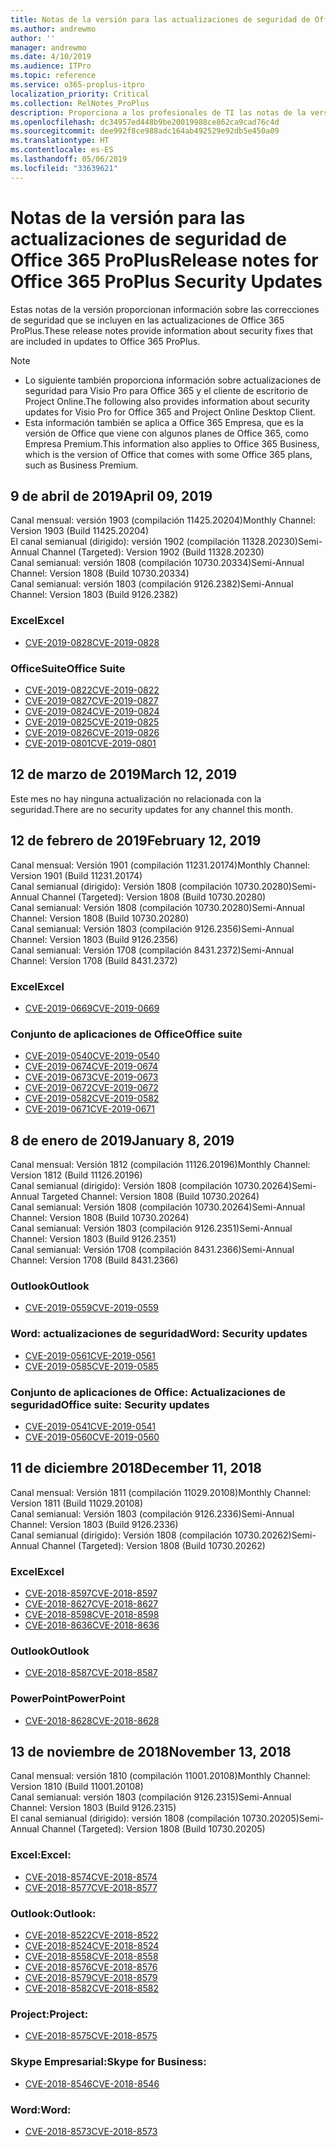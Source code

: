 ```yaml
---
title: Notas de la versión para las actualizaciones de seguridad de Office 365 ProPlus
ms.author: andrewmo
author: ''
manager: andrewmo
ms.date: 4/10/2019
ms.audience: ITPro
ms.topic: reference
ms.service: o365-proplus-itpro
localization_priority: Critical
ms.collection: RelNotes_ProPlus
description: Proporciona a los profesionales de TI las notas de la versión de las actualizaciones de seguridad de Office 365 ProPlus
ms.openlocfilehash: dc34957ed448b9be20019988ce862ca9cad76c4d
ms.sourcegitcommit: dee992f8ce988adc164ab492529e92db5e450a09
ms.translationtype: HT
ms.contentlocale: es-ES
ms.lasthandoff: 05/06/2019
ms.locfileid: "33639621"
---
```

# <a name="release-notes-for-office-365-proplus-security-updates"></a><span data-ttu-id="f1604-103">Notas de la versión para las actualizaciones de seguridad de Office 365 ProPlus</span><span class="sxs-lookup"><span data-stu-id="f1604-103">Release notes for Office 365 ProPlus Security Updates</span></span>

<span data-ttu-id="f1604-104">Estas notas de la versión proporcionan información sobre las correcciones de seguridad que se incluyen en las actualizaciones de Office 365 ProPlus.</span><span class="sxs-lookup"><span data-stu-id="f1604-104">These release notes provide information about security fixes that are included in updates to Office 365 ProPlus.</span></span>
 
> [!NOTE]
> - <span data-ttu-id="f1604-105">Lo siguiente también proporciona información sobre actualizaciones de seguridad para Visio Pro para Office 365 y el cliente de escritorio de Project Online.</span><span class="sxs-lookup"><span data-stu-id="f1604-105">The following also provides information about security updates for Visio Pro for Office 365 and Project Online Desktop Client.</span></span>
> - <span data-ttu-id="f1604-106">Esta información también se aplica a Office 365 Empresa, que es la versión de Office que viene con algunos planes de Office 365, como Empresa Premium.</span><span class="sxs-lookup"><span data-stu-id="f1604-106">This information also applies to Office 365 Business, which is the version of Office that comes with some Office 365 plans, such as Business Premium.</span></span>

[//]: # (NO QUITAR LA LÍNEA ANTERIOR, se usa para el espaciado)
## <a name="april-09-2019"></a><span data-ttu-id="f1604-108">9 de abril de 2019</span><span class="sxs-lookup"><span data-stu-id="f1604-108">April 09, 2019</span></span>
<span data-ttu-id="f1604-109">Canal mensual: versión 1903 (compilación 11425.20204)</span><span class="sxs-lookup"><span data-stu-id="f1604-109">Monthly Channel: Version 1903 (Build 11425.20204)</span></span>  
<span data-ttu-id="f1604-110">El canal semianual (dirigido): versión 1902 (compilación 11328.20230)</span><span class="sxs-lookup"><span data-stu-id="f1604-110">Semi-Annual Channel (Targeted): Version 1902 (Build 11328.20230)</span></span>  
<span data-ttu-id="f1604-111">Canal semianual: versión 1808 (compilación 10730.20334)</span><span class="sxs-lookup"><span data-stu-id="f1604-111">Semi-Annual Channel: Version 1808 (Build 10730.20334)</span></span>  
<span data-ttu-id="f1604-112">Canal semianual: versión 1803 (compilación 9126.2382)</span><span class="sxs-lookup"><span data-stu-id="f1604-112">Semi-Annual Channel: Version 1803 (Build 9126.2382)</span></span>  

### <a name="excel"></a><span data-ttu-id="f1604-113">Excel</span><span class="sxs-lookup"><span data-stu-id="f1604-113">Excel</span></span>

-   [<span data-ttu-id="f1604-114">CVE-2019-0828</span><span class="sxs-lookup"><span data-stu-id="f1604-114">CVE-2019-0828</span></span>](https://portal.msrc.microsoft.com/es-ES/security-guidance/advisory/CVE-2019-0828)

### <a name="office-suite"></a><span data-ttu-id="f1604-115">OfficeSuite</span><span class="sxs-lookup"><span data-stu-id="f1604-115">Office Suite</span></span>

-   [<span data-ttu-id="f1604-116">CVE-2019-0822</span><span class="sxs-lookup"><span data-stu-id="f1604-116">CVE-2019-0822</span></span>](https://portal.msrc.microsoft.com/es-ES/security-guidance/advisory/CVE-2019-0822)
-   [<span data-ttu-id="f1604-117">CVE-2019-0827</span><span class="sxs-lookup"><span data-stu-id="f1604-117">CVE-2019-0827</span></span>](https://portal.msrc.microsoft.com/es-ES/security-guidance/advisory/CVE-2019-0827)
-   [<span data-ttu-id="f1604-118">CVE-2019-0824</span><span class="sxs-lookup"><span data-stu-id="f1604-118">CVE-2019-0824</span></span>](https://portal.msrc.microsoft.com/es-ES/security-guidance/advisory/CVE-2019-0824)
-   [<span data-ttu-id="f1604-119">CVE-2019-0825</span><span class="sxs-lookup"><span data-stu-id="f1604-119">CVE-2019-0825</span></span>](https://portal.msrc.microsoft.com/es-ES/security-guidance/advisory/CVE-2019-0825)
-   [<span data-ttu-id="f1604-120">CVE-2019-0826</span><span class="sxs-lookup"><span data-stu-id="f1604-120">CVE-2019-0826</span></span>](https://portal.msrc.microsoft.com/es-ES/security-guidance/advisory/CVE-2019-0826)
-   [<span data-ttu-id="f1604-121">CVE-2019-0801</span><span class="sxs-lookup"><span data-stu-id="f1604-121">CVE-2019-0801</span></span>](https://portal.msrc.microsoft.com/es-ES/security-guidance/advisory/CVE-2019-0801)

## <a name="march-12-2019"></a><span data-ttu-id="f1604-122">12 de marzo de 2019</span><span class="sxs-lookup"><span data-stu-id="f1604-122">March 12, 2019</span></span>
<span data-ttu-id="f1604-123">Este mes no hay ninguna actualización no relacionada con la seguridad.</span><span class="sxs-lookup"><span data-stu-id="f1604-123">There are no security updates for any channel this month.</span></span>

## <a name="february-12-2019"></a><span data-ttu-id="f1604-124">12 de febrero de 2019</span><span class="sxs-lookup"><span data-stu-id="f1604-124">February 12, 2019</span></span>
<span data-ttu-id="f1604-125">Canal mensual: Versión 1901 (compilación 11231.20174)</span><span class="sxs-lookup"><span data-stu-id="f1604-125">Monthly Channel: Version 1901 (Build 11231.20174)</span></span>  
<span data-ttu-id="f1604-126">Canal semianual (dirigido): Versión 1808 (compilación 10730.20280)</span><span class="sxs-lookup"><span data-stu-id="f1604-126">Semi-Annual Channel (Targeted): Version 1808 (Build 10730.20280)</span></span>   
<span data-ttu-id="f1604-127">Canal semianual: Versión 1808 (compilación 10730.20280)</span><span class="sxs-lookup"><span data-stu-id="f1604-127">Semi-Annual Channel: Version 1808 (Build 10730.20280)</span></span>  
<span data-ttu-id="f1604-128">Canal semianual: Versión 1803 (compilación 9126.2356)</span><span class="sxs-lookup"><span data-stu-id="f1604-128">Semi-Annual Channel: Version 1803 (Build 9126.2356)</span></span>  
<span data-ttu-id="f1604-129">Canal semianual: Versión 1708 (compilación 8431.2372)</span><span class="sxs-lookup"><span data-stu-id="f1604-129">Semi-Annual Channel: Version 1708 (Build 8431.2372)</span></span>  


### <a name="excel"></a><span data-ttu-id="f1604-130">Excel</span><span class="sxs-lookup"><span data-stu-id="f1604-130">Excel</span></span>

-   [<span data-ttu-id="f1604-131">CVE-2019-0669</span><span class="sxs-lookup"><span data-stu-id="f1604-131">CVE-2019-0669</span></span>](https://portal.msrc.microsoft.com/es-ES/security-guidance/advisory/CVE-2019-0669)

### <a name="office-suite"></a><span data-ttu-id="f1604-132">Conjunto de aplicaciones de Office</span><span class="sxs-lookup"><span data-stu-id="f1604-132">Office suite</span></span>

-   [<span data-ttu-id="f1604-133">CVE-2019-0540</span><span class="sxs-lookup"><span data-stu-id="f1604-133">CVE-2019-0540</span></span>](https://portal.msrc.microsoft.com/es-ES/security-guidance/advisory/CVE-2019-0540)
-   [<span data-ttu-id="f1604-134">CVE-2019-0674</span><span class="sxs-lookup"><span data-stu-id="f1604-134">CVE-2019-0674</span></span>](https://portal.msrc.microsoft.com/es-ES/security-guidance/advisory/CVE-2019-0674)
-   [<span data-ttu-id="f1604-135">CVE-2019-0673</span><span class="sxs-lookup"><span data-stu-id="f1604-135">CVE-2019-0673</span></span>](https://portal.msrc.microsoft.com/es-ES/security-guidance/advisory/CVE-2019-0673)
-   [<span data-ttu-id="f1604-136">CVE-2019-0672</span><span class="sxs-lookup"><span data-stu-id="f1604-136">CVE-2019-0672</span></span>](https://portal.msrc.microsoft.com/es-ES/security-guidance/advisory/CVE-2019-0672)
-   [<span data-ttu-id="f1604-137">CVE-2019-0582</span><span class="sxs-lookup"><span data-stu-id="f1604-137">CVE-2019-0582</span></span>](https://portal.msrc.microsoft.com/es-ES/security-guidance/advisory/CVE-2019-0582)
-   [<span data-ttu-id="f1604-138">CVE-2019-0671</span><span class="sxs-lookup"><span data-stu-id="f1604-138">CVE-2019-0671</span></span>](https://portal.msrc.microsoft.com/es-ES/security-guidance/advisory/CVE-2019-0671)

## <a name="january-8-2019"></a><span data-ttu-id="f1604-139">8 de enero de 2019</span><span class="sxs-lookup"><span data-stu-id="f1604-139">January 8, 2019</span></span>

<span data-ttu-id="f1604-140">Canal mensual: Versión 1812 (compilación 11126.20196)</span><span class="sxs-lookup"><span data-stu-id="f1604-140">Monthly Channel: Version 1812 (Build 11126.20196)</span></span>  
<span data-ttu-id="f1604-141">Canal semianual (dirigido): Versión 1808 (compilación 10730.20264)</span><span class="sxs-lookup"><span data-stu-id="f1604-141">Semi-Annual Targeted Channel: Version 1808 (Build 10730.20264)</span></span>  
<span data-ttu-id="f1604-142">Canal semianual: Versión 1808 (compilación 10730.20264)</span><span class="sxs-lookup"><span data-stu-id="f1604-142">Semi-Annual Channel: Version 1808 (Build 10730.20264)</span></span>  
<span data-ttu-id="f1604-143">Canal semianual: Versión 1803 (compilación 9126.2351)</span><span class="sxs-lookup"><span data-stu-id="f1604-143">Semi-Annual Channel: Version 1803 (Build 9126.2351)</span></span>  
<span data-ttu-id="f1604-144">Canal semianual: Versión 1708 (compilación 8431.2366)</span><span class="sxs-lookup"><span data-stu-id="f1604-144">Semi-Annual Channel: Version 1708 (Build 8431.2366)</span></span>  


### <a name="outlook"></a><span data-ttu-id="f1604-145">Outlook</span><span class="sxs-lookup"><span data-stu-id="f1604-145">Outlook</span></span>
-   [<span data-ttu-id="f1604-146">CVE-2019-0559</span><span class="sxs-lookup"><span data-stu-id="f1604-146">CVE-2019-0559</span></span>](https://portal.msrc.microsoft.com/es-ES/security-guidance/advisory/CVE-2019-0559)

### <a name="word-security-updates"></a><span data-ttu-id="f1604-147">Word: actualizaciones de seguridad</span><span class="sxs-lookup"><span data-stu-id="f1604-147">Word: Security updates</span></span> 
-   [<span data-ttu-id="f1604-148">CVE-2019-0561</span><span class="sxs-lookup"><span data-stu-id="f1604-148">CVE-2019-0561</span></span>](https://portal.msrc.microsoft.com/es-ES/security-guidance/advisory/CVE-2019-0561)
-   [<span data-ttu-id="f1604-149">CVE-2019-0585</span><span class="sxs-lookup"><span data-stu-id="f1604-149">CVE-2019-0585</span></span>](https://portal.msrc.microsoft.com/es-ES/security-guidance/advisory/CVE-2019-0585) 
 
### <a name="office-suite-security-updates"></a><span data-ttu-id="f1604-150">Conjunto de aplicaciones de Office: Actualizaciones de seguridad</span><span class="sxs-lookup"><span data-stu-id="f1604-150">Office suite: Security updates</span></span> 
-   [<span data-ttu-id="f1604-151">CVE-2019-0541</span><span class="sxs-lookup"><span data-stu-id="f1604-151">CVE-2019-0541</span></span>](https://portal.msrc.microsoft.com/es-ES/security-guidance/advisory/CVE-2019-0541)
-   [<span data-ttu-id="f1604-152">CVE-2019-0560</span><span class="sxs-lookup"><span data-stu-id="f1604-152">CVE-2019-0560</span></span>](https://portal.msrc.microsoft.com/es-ES/security-guidance/advisory/CVE-2019-0560)

## <a name="december-11-2018"></a><span data-ttu-id="f1604-153">11 de diciembre 2018</span><span class="sxs-lookup"><span data-stu-id="f1604-153">December 11, 2018</span></span>
<span data-ttu-id="f1604-154">Canal mensual: Versión 1811 (compilación 11029.20108)</span><span class="sxs-lookup"><span data-stu-id="f1604-154">Monthly Channel: Version 1811 (Build 11029.20108)</span></span>  
<span data-ttu-id="f1604-155">Canal semianual: Versión 1803 (compilación 9126.2336)</span><span class="sxs-lookup"><span data-stu-id="f1604-155">Semi-Annual Channel: Version 1803 (Build 9126.2336)</span></span>  
<span data-ttu-id="f1604-156">Canal semianual (dirigido): Versión 1808 (compilación 10730.20262)</span><span class="sxs-lookup"><span data-stu-id="f1604-156">Semi-Annual Channel (Targeted): Version 1808 (Build 10730.20262)</span></span>  

### <a name="excel"></a><span data-ttu-id="f1604-157">Excel</span><span class="sxs-lookup"><span data-stu-id="f1604-157">Excel</span></span>

-   [<span data-ttu-id="f1604-158">CVE-2018-8597</span><span class="sxs-lookup"><span data-stu-id="f1604-158">CVE-2018-8597</span></span>](https://portal.msrc.microsoft.com/es-ES/security-guidance/advisory/CVE-2018-8597)
-   [<span data-ttu-id="f1604-159">CVE-2018-8627</span><span class="sxs-lookup"><span data-stu-id="f1604-159">CVE-2018-8627</span></span>](https://portal.msrc.microsoft.com/es-ES/security-guidance/advisory/CVE-2018-8627)
-   [<span data-ttu-id="f1604-160">CVE-2018-8598</span><span class="sxs-lookup"><span data-stu-id="f1604-160">CVE-2018-8598</span></span>](https://portal.msrc.microsoft.com/es-ES/security-guidance/advisory/CVE-2018-8598)
-   [<span data-ttu-id="f1604-161">CVE-2018-8636</span><span class="sxs-lookup"><span data-stu-id="f1604-161">CVE-2018-8636</span></span>](https://portal.msrc.microsoft.com/es-ES/security-guidance/advisory/CVE-2018-8636)

### <a name="outlook"></a><span data-ttu-id="f1604-162">Outlook</span><span class="sxs-lookup"><span data-stu-id="f1604-162">Outlook</span></span>

-   [<span data-ttu-id="f1604-163">CVE-2018-8587</span><span class="sxs-lookup"><span data-stu-id="f1604-163">CVE-2018-8587</span></span>](https://portal.msrc.microsoft.com/es-ES/security-guidance/advisory/CVE-2018-8587)

### <a name="powerpoint"></a><span data-ttu-id="f1604-164">PowerPoint</span><span class="sxs-lookup"><span data-stu-id="f1604-164">PowerPoint</span></span>

-   [<span data-ttu-id="f1604-165">CVE-2018-8628</span><span class="sxs-lookup"><span data-stu-id="f1604-165">CVE-2018-8628</span></span>](https://portal.msrc.microsoft.com/es-ES/security-guidance/advisory/CVE-2018-8628)

## <a name="november-13-2018"></a><span data-ttu-id="f1604-166">13 de noviembre de 2018</span><span class="sxs-lookup"><span data-stu-id="f1604-166">November 13, 2018</span></span>
<span data-ttu-id="f1604-167">Canal mensual: versión 1810 (compilación 11001.20108)</span><span class="sxs-lookup"><span data-stu-id="f1604-167">Monthly Channel: Version 1810 (Build 11001.20108)</span></span>  
<span data-ttu-id="f1604-168">Canal semianual: versión 1803 (compilación 9126.2315)</span><span class="sxs-lookup"><span data-stu-id="f1604-168">Semi-Annual Channel: Version 1803 (Build 9126.2315)</span></span>  
<span data-ttu-id="f1604-169">El canal semianual (dirigido): versión 1808 (compilación 10730.20205)</span><span class="sxs-lookup"><span data-stu-id="f1604-169">Semi-Annual Channel (Targeted): Version 1808 (Build 10730.20205)</span></span>  

### <a name="excel"></a><span data-ttu-id="f1604-170">Excel:</span><span class="sxs-lookup"><span data-stu-id="f1604-170">Excel:</span></span>

-   [<span data-ttu-id="f1604-171">CVE-2018-8574</span><span class="sxs-lookup"><span data-stu-id="f1604-171">CVE-2018-8574</span></span>](https://portal.msrc.microsoft.com/es-ES/security-guidance/advisory/CVE-2018-8574)
-   [<span data-ttu-id="f1604-172">CVE-2018-8577</span><span class="sxs-lookup"><span data-stu-id="f1604-172">CVE-2018-8577</span></span>](https://portal.msrc.microsoft.com/es-ES/security-guidance/advisory/CVE-2018-8577)

### <a name="outlook"></a><span data-ttu-id="f1604-173">Outlook:</span><span class="sxs-lookup"><span data-stu-id="f1604-173">Outlook:</span></span>

-   [<span data-ttu-id="f1604-174">CVE-2018-8522</span><span class="sxs-lookup"><span data-stu-id="f1604-174">CVE-2018-8522</span></span>](https://portal.msrc.microsoft.com/es-ES/security-guidance/advisory/CVE-2018-8522)
-   [<span data-ttu-id="f1604-175">CVE-2018-8524</span><span class="sxs-lookup"><span data-stu-id="f1604-175">CVE-2018-8524</span></span>](https://portal.msrc.microsoft.com/es-ES/security-guidance/advisory/CVE-2018-8524)
-   [<span data-ttu-id="f1604-176">CVE-2018-8558</span><span class="sxs-lookup"><span data-stu-id="f1604-176">CVE-2018-8558</span></span>](https://portal.msrc.microsoft.com/es-ES/security-guidance/advisory/CVE-2018-8558)
-   [<span data-ttu-id="f1604-177">CVE-2018-8576</span><span class="sxs-lookup"><span data-stu-id="f1604-177">CVE-2018-8576</span></span>](https://portal.msrc.microsoft.com/es-ES/security-guidance/advisory/CVE-2018-8576)
-   [<span data-ttu-id="f1604-178">CVE-2018-8579</span><span class="sxs-lookup"><span data-stu-id="f1604-178">CVE-2018-8579</span></span>](https://portal.msrc.microsoft.com/es-ES/security-guidance/advisory/CVE-2018-8579)
-   [<span data-ttu-id="f1604-179">CVE-2018-8582</span><span class="sxs-lookup"><span data-stu-id="f1604-179">CVE-2018-8582</span></span>](https://portal.msrc.microsoft.com/es-ES/security-guidance/advisory/CVE-2018-8582)

### <a name="project"></a><span data-ttu-id="f1604-180">Project:</span><span class="sxs-lookup"><span data-stu-id="f1604-180">Project:</span></span>

-   [<span data-ttu-id="f1604-181">CVE-2018-8575</span><span class="sxs-lookup"><span data-stu-id="f1604-181">CVE-2018-8575</span></span>](https://portal.msrc.microsoft.com/es-ES/security-guidance/advisory/CVE-2018-8575)

### <a name="skype-for-business"></a><span data-ttu-id="f1604-182">Skype Empresarial:</span><span class="sxs-lookup"><span data-stu-id="f1604-182">Skype for Business:</span></span>

-   [<span data-ttu-id="f1604-183">CVE-2018-8546</span><span class="sxs-lookup"><span data-stu-id="f1604-183">CVE-2018-8546</span></span>](https://portal.msrc.microsoft.com/es-ES/security-guidance/advisory/CVE-2018-8546)

### <a name="word"></a><span data-ttu-id="f1604-184">Word:</span><span class="sxs-lookup"><span data-stu-id="f1604-184">Word:</span></span>

-   [<span data-ttu-id="f1604-185">CVE-2018-8573</span><span class="sxs-lookup"><span data-stu-id="f1604-185">CVE-2018-8573</span></span>](https://portal.msrc.microsoft.com/es-ES/security-guidance/advisory/CVE-2018-8573)
